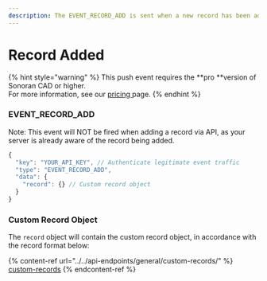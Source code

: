 ```yaml
---
description: The EVENT_RECORD_ADD is sent when a new record has been added in the CAD.
---
```


# Record Added

{% hint style="warning" %}
This push event requires the **pro **version of Sonoran CAD or higher.\
For more information, see our [pricing ](../../../../pricing/faq/)page.
{% endhint %}

### EVENT_RECORD_ADD

Note: This event will NOT be fired when adding a record via API, as your server is already aware of the record being added.

```javascript
{
  "key": "YOUR_API_KEY", // Authenticate legitimate event traffic
  "type": "EVENT_RECORD_ADD",
  "data": {
    "record": {} // Custom record object
  }
}
```

### Custom Record Object

The `record` object will contain the custom record object, in accordance with the record format below:

{% content-ref url="../../api-endpoints/general/custom-records/" %}
[custom-records](../../api-endpoints/general/custom-records/)
{% endcontent-ref %}

